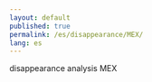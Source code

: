 ```yaml
---
layout: default
published: true
permalink: /es/disappearance/MEX/
lang: es
---
```


disappearance analysis MEX
